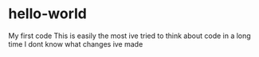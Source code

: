 # hello-world
My first code
This is easily the most ive tried to think about  code in a long time
I dont know what changes ive made
